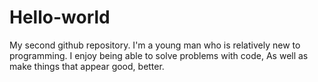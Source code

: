 # Hello-world
My second github repository. 
I'm a young man who is relatively new to programming. 
I enjoy being able to solve problems with code, 
As well as make things that appear good, better. 
